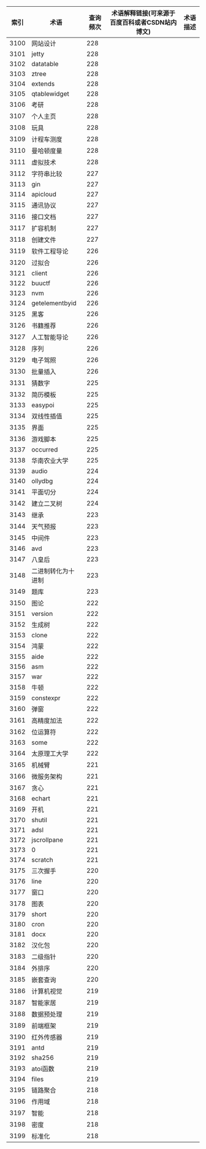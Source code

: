 | 索引   | 术语             | 查询频次 | 术语解释链接(可来源于百度百科或者CSDN站内博文) | 术语描述 |
| ---- | -------------- | ---- | -------------------------- | ---- |
| 3100 | 网站设计           | 228  |                            |      |
| 3101 | jetty          | 228  |                            |      |
| 3102 | datatable      | 228  |                            |      |
| 3103 | ztree          | 228  |                            |      |
| 3104 | extends        | 228  |                            |      |
| 3105 | qtablewidget   | 228  |                            |      |
| 3106 | 考研             | 228  |                            |      |
| 3107 | 个人主页           | 228  |                            |      |
| 3108 | 玩具             | 228  |                            |      |
| 3109 | 计程车测度          | 228  |                            |      |
| 3110 | 曼哈顿度量          | 228  |                            |      |
| 3111 | 虚拟技术           | 228  |                            |      |
| 3112 | 字符串比较          | 227  |                            |      |
| 3113 | gin            | 227  |                            |      |
| 3114 | apicloud       | 227  |                            |      |
| 3115 | 通讯协议           | 227  |                            |      |
| 3116 | 接口文档           | 227  |                            |      |
| 3117 | 扩容机制           | 227  |                            |      |
| 3118 | 创建文件           | 227  |                            |      |
| 3119 | 软件工程导论         | 226  |                            |      |
| 3120 | 过拟合            | 226  |                            |      |
| 3121 | client         | 226  |                            |      |
| 3122 | buuctf         | 226  |                            |      |
| 3123 | nvm            | 226  |                            |      |
| 3124 | getelementbyid | 226  |                            |      |
| 3125 | 黑客             | 226  |                            |      |
| 3126 | 书籍推荐           | 226  |                            |      |
| 3127 | 人工智能导论         | 226  |                            |      |
| 3128 | 序列             | 226  |                            |      |
| 3129 | 电子驾照           | 226  |                            |      |
| 3130 | 批量插入           | 226  |                            |      |
| 3131 | 猜数字            | 225  |                            |      |
| 3132 | 简历模板           | 225  |                            |      |
| 3133 | easypoi        | 225  |                            |      |
| 3134 | 双线性插值          | 225  |                            |      |
| 3135 | 界面             | 225  |                            |      |
| 3136 | 游戏脚本           | 225  |                            |      |
| 3137 | occurred       | 225  |                            |      |
| 3138 | 华南农业大学         | 225  |                            |      |
| 3139 | audio          | 224  |                            |      |
| 3140 | ollydbg        | 224  |                            |      |
| 3141 | 平面切分           | 224  |                            |      |
| 3142 | 建立二叉树          | 224  |                            |      |
| 3143 | 继承             | 223  |                            |      |
| 3144 | 天气预报           | 223  |                            |      |
| 3145 | 中间件            | 223  |                            |      |
| 3146 | avd            | 223  |                            |      |
| 3147 | 八皇后            | 223  |                            |      |
| 3148 | 二进制转化为十进制      | 223  |                            |      |
| 3149 | 题库             | 223  |                            |      |
| 3150 | 图论             | 222  |                            |      |
| 3151 | version        | 222  |                            |      |
| 3152 | 生成树            | 222  |                            |      |
| 3153 | clone          | 222  |                            |      |
| 3154 | 鸿蒙             | 222  |                            |      |
| 3155 | aide           | 222  |                            |      |
| 3156 | asm            | 222  |                            |      |
| 3157 | war            | 222  |                            |      |
| 3158 | 牛顿             | 222  |                            |      |
| 3159 | constexpr      | 222  |                            |      |
| 3160 | 弹窗             | 222  |                            |      |
| 3161 | 高精度加法          | 222  |                            |      |
| 3162 | 位运算符           | 222  |                            |      |
| 3163 | some           | 222  |                            |      |
| 3164 | 太原理工大学         | 222  |                            |      |
| 3165 | 机械臂            | 221  |                            |      |
| 3166 | 微服务架构          | 221  |                            |      |
| 3167 | 贪心             | 221  |                            |      |
| 3168 | echart         | 221  |                            |      |
| 3169 | 开机             | 221  |                            |      |
| 3170 | shutil         | 221  |                            |      |
| 3171 | adsl           | 221  |                            |      |
| 3172 | jscrollpane    | 221  |                            |      |
| 3173 | 0              | 221  |                            |      |
| 3174 | scratch        | 221  |                            |      |
| 3175 | 三次握手           | 220  |                            |      |
| 3176 | line           | 220  |                            |      |
| 3177 | 窗口             | 220  |                            |      |
| 3178 | 图表             | 220  |                            |      |
| 3179 | short          | 220  |                            |      |
| 3180 | cron           | 220  |                            |      |
| 3181 | docx           | 220  |                            |      |
| 3182 | 汉化包            | 220  |                            |      |
| 3183 | 二级指针           | 220  |                            |      |
| 3184 | 外排序            | 220  |                            |      |
| 3185 | 嵌套查询           | 220  |                            |      |
| 3186 | 计算机视觉          | 219  |                            |      |
| 3187 | 智能家居           | 219  |                            |      |
| 3188 | 数据预处理          | 219  |                            |      |
| 3189 | 前端框架           | 219  |                            |      |
| 3190 | 红外传感器          | 219  |                            |      |
| 3191 | antd           | 219  |                            |      |
| 3192 | sha256         | 219  |                            |      |
| 3193 | atoi函数         | 219  |                            |      |
| 3194 | files          | 219  |                            |      |
| 3195 | 链路聚合           | 218  |                            |      |
| 3196 | 作用域            | 218  |                            |      |
| 3197 | 智能             | 218  |                            |      |
| 3198 | 密度             | 218  |                            |      |
| 3199 | 标准化            | 218  |                            |      |
